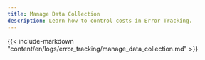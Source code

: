 ```yaml
---
title: Manage Data Collection
description: Learn how to control costs in Error Tracking.
---
```


{{< include-markdown "content/en/logs/error_tracking/manage_data_collection.md" >}}